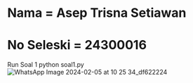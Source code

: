 # Nama       = Asep Trisna Setiawan
# No Seleski = 24300016

Run Soal 1
python soal1.py
![WhatsApp Image 2024-02-05 at 10 25 34_df622224](https://github.com/Aseptrisna/Algoritma-dan-Pemrograman/assets/37206482/2bfda253-e927-4a01-b5ad-ac9daf9204e6)
